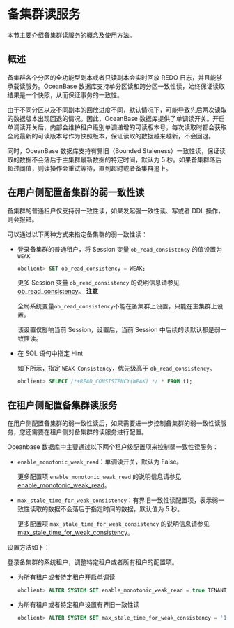 备集群读服务 
===========================

本节主要介绍备集群读服务的概念及使用方法。

概述 
-----------------------

备集群各个分区的全功能型副本或者只读副本会实时回放 REDO 日志，并且能够承载读服务。OceanBase 数据库支持单分区读和跨分区一致性读，始终保证读取结果是一个快照，从而保证事务的一致性。

由于不同分区以及不同副本的回放进度不同，默认情况下，可能导致先后两次读取的数据版本出现回退的情况。因此，OceanBase 数据库提供了单调读开关。开启单调读开关后，内部会维护租户级别单调递增的可读版本号，每次读取时都会获取全局最新的可读版本号作为快照版本，保证读取的数据越来越新，不会回退。

同时，OceanBase 数据库支持有界旧（Bounded Staleness）一致性读，保证读取的数据不会落后于主集群最新数据的特定时间，默认为 5 秒。如果备集群落后超过阈值，则读操作会重试等待，直到超时或者备集群追上。

在用户侧配置备集群的弱一致性读 
------------------------------------

备集群的普通租户仅支持弱一致性读，如果发起强一致性读、写或者 DDL 操作，则会报错。

可以通过以下两种方式来指定备集群的弱一致性读：

* 登录备集群的普通租户，将 Session 变量 `ob_read_consistency` 的值设置为 `WEAK`

  ```sql
  obclient> SET ob_read_consistency = WEAK;
  ```

  

  更多 Session 变量 `ob_read_consistency` 的说明信息请参见 [ob_read_consistency](../../../13.reference-oracle-mode/2.system-variable-6/90.ob_read_consistency-1-2-3-4.md)。
  **注意**

  

  全局系统变量`ob_read_consistency`不能在备集群上设置，只能在主集群上设置。

  该设置仅影响当前 Session，设置后，当前 Session 中后续的读默认都是弱一致性读。
  

* 在 SQL 语句中指定 Hint

  如下所示，指定 `WEAK Consistency`，优先级高于 `ob_read_consistency`。

  ```sql
  obclient> SELECT /*+READ_CONSISTENCY(WEAK) */ * FROM t1;
  ```

  




在租户侧配置备集群读服务 
---------------------------------

在用户侧配置备集群的弱一致性读后，如果需要进一步控制备集群的弱一致性读服务，您还需要在租户侧对备集群的读服务进行配置。

Oceanbase 数据库中主要通过以下两个租户级配置项来控制弱一致性读服务：

* `enable_monotonic_weak_read`：单调读开关，默认为 False。

  更多配置项 `enable_monotonic_weak_read` 的说明信息请参见 [enable_monotonic_weak_read](../../../13.reference-oracle-mode/3.system-configuration-items-2/3.tenant-level-configuration-items-2/11.enable_monotonic_weak_read-1-2-3-4.md)。
  

* `max_stale_time_for_weak_consistency`：有界旧一致性读配置项，表示弱一致性读取的数据不会落后于指定时间的数据，默认值为 5 秒。

  更多配置项 `max_stale_time_for_weak_consistency` 的说明信息请参见 [max_stale_time_for_weak_consistency](../../../13.reference-oracle-mode/3.system-configuration-items-2/3.tenant-level-configuration-items-2/20.max_stale_time_for_weak_consistency-1-2-3-4.md)。
  




设置方法如下：

登录备集群的系统租户，调整特定租户或者所有租户的配置项。

* 为所有租户或者特定租户开启单调读

  ```sql
  obclient> ALTER SYSTEM SET enable_monotonic_weak_read = true TENANT = [ALL|name];
  ```

  

* 为所有租户或者特定租户设置有界旧一致性读

  ```sql
  obclient> ALTER SYSTEM SET max_stale_time_for_weak_consistency = '10s' TENANT = [ALL|name];
  ```

  



